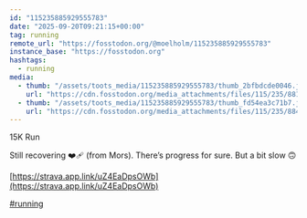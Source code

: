 ```yaml
---
id: "115235885929555783"
date: "2025-09-20T09:21:15+00:00"
tag: running
remote_url: "https://fosstodon.org/@moelholm/115235885929555783"
instance_base: "https://fosstodon.org"
hashtags:
  - running
media:
  - thumb: "/assets/toots_media/115235885929555783/thumb_2bfbdcde0046.jpeg"
    url: "https://cdn.fosstodon.org/media_attachments/files/115/235/881/796/852/000/original/5f31c2e53c518500.jpeg"
  - thumb: "/assets/toots_media/115235885929555783/thumb_fd54ea3c71b7.jpeg"
    url: "https://cdn.fosstodon.org/media_attachments/files/115/235/884/054/277/190/original/a450216bce170beb.jpeg"
---
```

15K Run

Still recovering ❤️‍🩹 (from Mors). There’s progress for sure. But a bit slow 🙃

[https://strava.app.link/uZ4EaDpsOWb](https://strava.app.link/uZ4EaDpsOWb)

[#running](https://fosstodon.org/tags/running)
